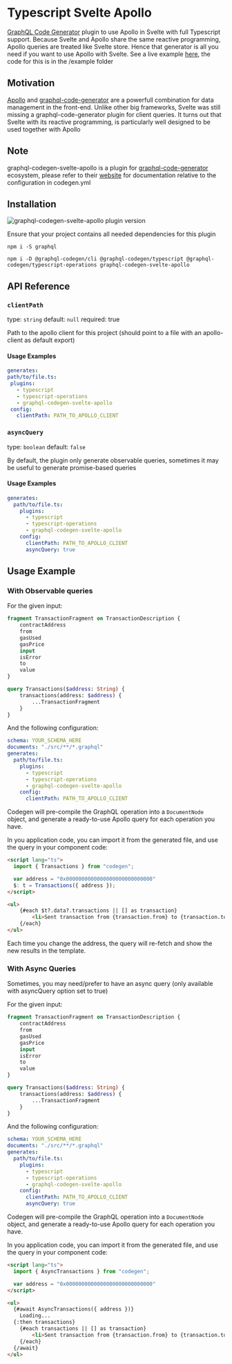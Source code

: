 # Typescript Svelte Apollo
[GraphQL Code Generator](https://www.graphql-code-generator.com) plugin to use Apollo in Svelte with full Typescript support.
Because Svelte and Apollo share the same reactive programming, Apollo queries are treated like Svelte store. 
Hence that generator is all you need if you want to use Apollo with Svelte.
See a live example [here](https://ticruz38.github.io/graphql-codegen-svelte-apollo/), the code for this is in the /example folder

## Motivation

[Apollo](https://www.apollographql.com) and [graphql-code-generator](https://graphql-code-generator.com) are a powerfull combination for data management in the front-end.
Unlike other big frameworks, Svelte was still missing a graphql-code-generator plugin for client queries.
It turns out that Svelte with its reactive programming, is particularly well designed to be used together with Apollo

## Note

graphql-codegen-svelte-apollo is a plugin for [graphql-code-generator](https://graphql-code-generator.com) ecosystem, please refer to their [website](https://graphql-code-generator.com) for documentation relative to the configuration in codegen.yml

## Installation



<img alt="graphql-codegen-svelte-apollo plugin version" src="https://img.shields.io/npm/v/graphql-codegen-svelte-apollo?color=%23e15799&label=plugin&nbsp;version&style=for-the-badge"/>

Ensure that your project contains all needed dependencies for this plugin

```shell
npm i -S graphql

npm i -D @graphql-codegen/cli @graphql-codegen/typescript @graphql-codegen/typescript-operations graphql-codegen-svelte-apollo
```

## API Reference

### `clientPath`

type: `string`
default: `null`
required: true

Path to the apollo client for this project (should point to a file with an apollo-client as default export)

#### Usage Examples

```yml
generates:
path/to/file.ts:
 plugins:
   - typescript
   - typescript-operations
   - graphql-codegen-svelte-apollo
 config:
   clientPath: PATH_TO_APOLLO_CLIENT
```

### `asyncQuery`
type: `boolean`
default: `false`

By default, the plugin only generate observable queries, sometimes it may be useful to generate promise-based queries

#### Usage Examples

```yml
generates:
  path/to/file.ts:
    plugins:
      - typescript
      - typescript-operations
      - graphql-codegen-svelte-apollo
    config:
      clientPath: PATH_TO_APOLLO_CLIENT
      asyncQuery: true
```

## Usage Example

### With Observable queries

For the given input:

```graphql
fragment TransactionFragment on TransactionDescription {
    contractAddress
    from
    gasUsed
    gasPrice
    input
    isError
    to
    value
}

query Transactions($address: String) {
    transactions(address: $address) {
        ...TransactionFragment
    }
}
```

And the following configuration:

```yaml
schema: YOUR_SCHEMA_HERE
documents: "./src/**/*.graphql"
generates:
  path/to/file.ts:
    plugins:
      - typescript
      - typescript-operations
      - graphql-codegen-svelte-apollo
    config:
      clientPath: PATH_TO_APOLLO_CLIENT
```

Codegen will pre-compile the GraphQL operation into a `DocumentNode` object, and generate a ready-to-use Apollo query for each operation you have.

In you application code, you can import it from the generated file, and use the query in your component code: 

```html
<script lang="ts">
  import { Transactions } from "codegen";

  var address = "0x0000000000000000000000000000"
  $: t = Transactions({ address });
</script>

<ul>
    {#each $t?.data?.transactions || [] as transaction}
        <li>Sent transaction from {transaction.from} to {transaction.to}</li>
    {/each}
</ul>
```

Each time you change the address, the query will re-fetch and show the new results in the template.

### With Async Queries

Sometimes, you may need/prefer to have an async query (only available with asyncQuery option set to true)

For the given input:

```graphql
fragment TransactionFragment on TransactionDescription {
    contractAddress
    from
    gasUsed
    gasPrice
    input
    isError
    to
    value
}

query Transactions($address: String) {
    transactions(address: $address) {
        ...TransactionFragment
    }
}
```

And the following configuration:

```yaml
schema: YOUR_SCHEMA_HERE
documents: "./src/**/*.graphql"
generates:
  path/to/file.ts:
    plugins:
      - typescript
      - typescript-operations
      - graphql-codegen-svelte-apollo
    config:
      clientPath: PATH_TO_APOLLO_CLIENT
      asyncQuery: true
```

Codegen will pre-compile the GraphQL operation into a `DocumentNode` object, and generate a ready-to-use Apollo query for each operation you have.

In you application code, you can import it from the generated file, and use the query in your component code: 

```html
<script lang="ts">
  import { AsyncTransactions } from "codegen";

  var address = "0x0000000000000000000000000000"
</script>

<ul>
  {#await AsyncTransactions({ address })}
    Loading...
  {:then transactions}
    {#each transactions || [] as transaction}
        <li>Sent transaction from {transaction.from} to {transaction.to}</li>
    {/each}
  {/await}
</ul>
```

